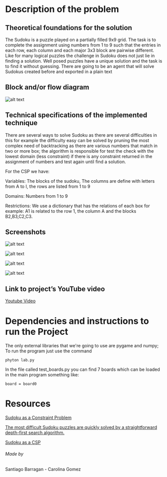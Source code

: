 # Description of the problem

## Theoretical foundations for the solution

The Sudoku is a puzzle played on a partially filled 9x9 grid. The task is to complete the assignment using numbers from 1 to 9 such that the entries in each row, each column and each major 3x3 block are pairwise different. Like for many logical puzzles the challenge in Sudoku does not just lie in finding a solution. Well posed puzzles have a unique solution and the task is to find it without guessing. There are going to be an agent that will solve Sudokus created before and exported in a plain text 

## Block and/or flow diagram

![alt text](https://user-images.githubusercontent.com/39195909/49187111-71ece680-f334-11e8-9400-f934ef901aa5.png)

## Technical specifications of the implemented technique

There are several ways to solve Sudoku as there are several difficulties in this for example the difficulty easy can be solved by pruning the most complex need of backtracking as there are various numbers that match in two or more box; the algorithm is responsible for test the check with the lowest domain (less constraint) if there is any constraint returned in the assignment of numbers and test again until find a solution.


For the CSP we have:

Variables: The blocks of the sudoku, The columns are define with letters from A to I, the rows are listed from 1 to 9

Domains: Numbers from 1 to 9

Restrictions: We use a dictionary that has the relations of each box for example: A1 is related to the row 1, the column A and the blocks B2,B3,C2,C3.


## Screenshots

![alt text](https://user-images.githubusercontent.com/39195909/49229194-039f3700-f3bb-11e8-8490-8debbc987a87.png)

![alt text](https://user-images.githubusercontent.com/39195909/49229201-069a2780-f3bb-11e8-9f4f-54eed1ea414a.png)

![alt text](https://user-images.githubusercontent.com/39195909/49229301-321d1200-f3bb-11e8-9362-84c5db22f261.png)

![alt text](https://user-images.githubusercontent.com/39195909/49229202-0732be00-f3bb-11e8-9d51-c20a3afa6af9.png)

## Link to project’s YouTube video

[Youtube Video](https://youtu.be/WQ5SRFg-p04)

# Dependencies and instructions to run the Project

The only external libraries that we're going to use are pygame and numpy; To run the program just use the command

```
phyton lab.py 
```

In the file called test_boards.py you can find 7 boards which can be loaded in the main program something like:

```
board = board0 
```

# Resources
[Sudoku as a Constraint Problem](http://citeseerx.ist.psu.edu/viewdoc/download?doi=10.1.1.88.2964&rep=rep1&type=pdf)

[The most difficult Sudoku puzzles are quickly solved by a straightforward depth-first search algorithm.](https://www.dcc.fc.up.pt/~acm/sudoku.pdf)

[Sudoku as a CSP](https://www.codeproject.com/Articles/34403/Sudoku-as-a-CSP)


###### Made by 

Santiago Barragan - Carolina Gomez

